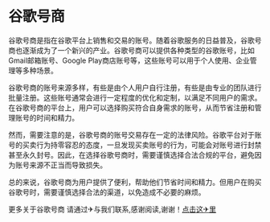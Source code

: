 # 谷歌号商

谷歌号商是指在谷歌平台上销售和交易的账号。随着谷歌服务的日益普及，谷歌号商也逐渐成为了一个新兴的产业。谷歌号商可以提供各种类型的谷歌账号，比如Gmail邮箱账号、Google Play商店账号等，这些账号可以用于个人使用、企业管理等多种场景。

谷歌号商的账号来源多样，有些是由个人用户自行注册，有些是由专业的团队进行批量注册。这些账号通常会进行一定程度的优化和定制，以满足不同用户的需求。在谷歌号商的平台上，用户可以选择购买符合自身需求的账号，从而节省注册和管理账号的时间和精力。

然而，需要注意的是，谷歌号商的账号交易存在一定的法律风险。谷歌平台对于账号的买卖行为持零容忍的态度，一旦发现买卖账号的行为，可能会对账号进行封禁甚至永久封号。因此，在选择谷歌号商时，需要谨慎选择合法合规的平台，避免因为账号来源不正当而导致损失。

总的来说，谷歌号商为用户提供了便利，帮助他们节省时间和精力。但用户在购买谷歌号时，需要谨慎选择合法的渠道，以免造成不必要的麻烦。

更多关于谷歌号商 请通过✈与我们联系,感谢阅读,谢谢！[点击这✈里](https://t.me/lm66bot)